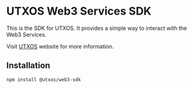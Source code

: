 # UTXOS Web3 Services SDK

This is the SDK for UTXOS. It provides a simple way to interact with the Web3 Services.

Visit [UTXOS](https://utxos.dev/) website for more information.

## Installation

```bash
npm install @utxos/web3-sdk
```
